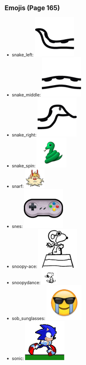 
## Emojis (Page 165)

* snake_left: ![snake_left](output/snake_left.png)
* snake_middle: ![snake_middle](output/snake_middle.png)
* snake_right: ![snake_right](output/snake_right.png)
* snake_spin: ![snake_spin](output/snake_spin.gif)
* snarf: ![snarf](output/snarf.png)
* snes: ![snes](output/snes.png)
* snoopy-ace: ![snoopy-ace](output/snoopy-ace.png)
* snoopydance: ![snoopydance](output/snoopydance.gif)
* sob_sunglasses: ![sob_sunglasses](output/sob_sunglasses.png)
* sonic: ![sonic](output/sonic.gif)

